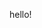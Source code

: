 hello! 

<!---
frisbii/frisbii is a ✨ special ✨ repository because its `README.md` (this file) appears on your GitHub profile.
You can click the Preview link to take a look at your changes.
--->
